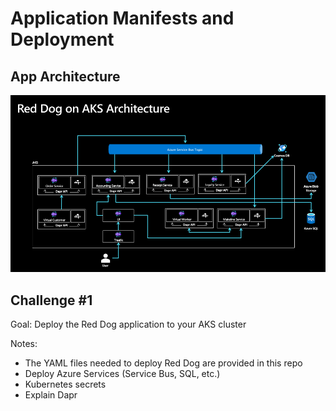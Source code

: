 # Application Manifests and Deployment

## App Architecture

![Architecture diagram](./assets/reddog_architecture.png)

## Challenge #1

Goal: Deploy the Red Dog application to your AKS cluster

Notes:
* The YAML files needed to deploy Red Dog are provided in this repo
* Deploy Azure Services (Service Bus, SQL, etc.)
* Kubernetes secrets
* Explain Dapr






